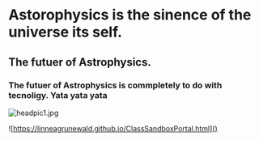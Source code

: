 # Astorophysics is the sinence of the universe its self.
## The futuer of Astrophysics.
### The futuer of Astrophysics is commpletely to do with tecnoligy. Yata yata yata

![headpic1.jpg](Mattspics)


![https://linneagrunewald.github.io/ClassSandboxPortal.html]()
